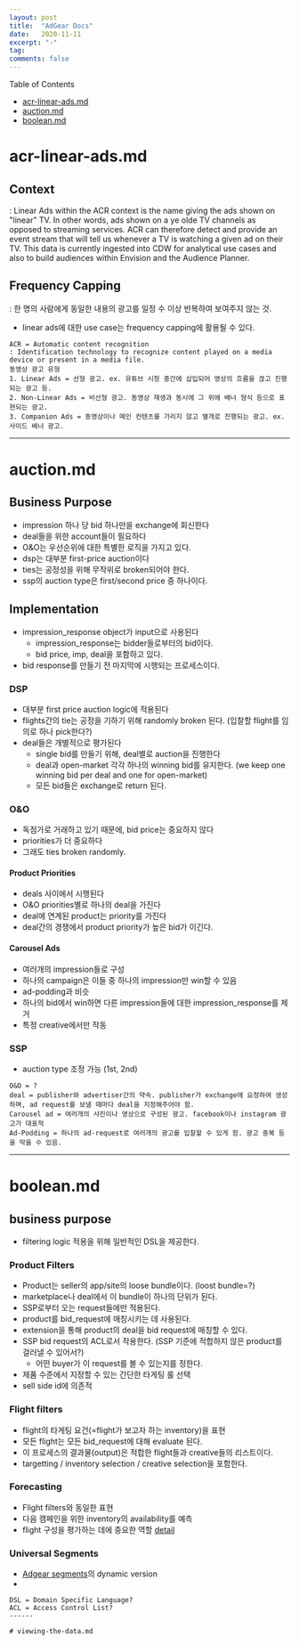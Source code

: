 ```yaml
---
layout: post
title:  "AdGear Docs"
date:   2020-11-11
excerpt: "-"
tag:
comments: false
---
```


<!-- toc:start -->
Table of Contents
* [acr-linear-ads.md](#acr-linear-ads.md)
* [auction.md](#auction.md)
* [boolean.md](#boolean.md)
<!-- toc:end -->

# acr-linear-ads.md <a id="acr-linear-ads.md"></a>

## Context
: Linear Ads within the ACR context is the name giving the ads shown on "linear" TV. In other words, ads shown on a ye olde TV channels as opposed to streaming services.
ACR can therefore detect and provide an event stream that will tell us whenever a TV is watching a given ad on their TV. This data is currently ingested into CDW for analytical use cases and also to build audiences within Envision and the Audience Planner.
## Frequency Capping
: 한 명의 사람에게 동일한 내용의 광고를 일정 수 이상 반복하여 보여주지 않는 것.
+ linear ads에 대한 use case는 frequency capping에 활용될 수 있다.
```
ACR = Automatic content recognition
: Identification technology to recognize content played on a media device or present in a media file.
동영상 광고 유형
1. Linear Ads = 선형 광고. ex. 유튜브 시청 중간에 삽입되어 영상의 흐름을 끊고 진행되는 광고 등.
2. Non-Linear Ads = 비선형 광고. 동영상 재생과 동시에 그 위에 배너 형식 등으로 표현되는 광고.
3. Companion Ads = 동영상이나 메인 컨텐츠를 가리지 않고 별개로 진행되는 광고. ex. 사이드 배너 광고.
```

------

# auction.md <a id="auction.md"></a>

## Business Purpose
+ impression 하나 당 bid 하나만을 exchange에 회신한다
+ deal들을 위한 account들이 필요하다
+ O&O는 우선순위에 대한 특별한 로직을 가지고 있다.
+ dsp는 대부분 first-price auction이다
+ ties는 공정성을 위해 무작위로 broken되어야 한다.
+ ssp의 auction type은 first/second price 중 하나이다.

## Implementation
+ impression_response object가 input으로 사용된다
  - impression_response는 bidder들로부터의 bid이다.
  - bid price, imp, deal을 포함하고 있다.
+ bid response를 만들기 전 마지막에 시행되는 프로세스이다.

### DSP
+ 대부분 first price auction logic에 적용된다
+ flights간의 tie는 공정을 기하기 위해 randomly broken 된다. (입찰할 flight를 임의로 하나 pick한다?)
+ deal들은 개별적으로 평가된다
  - single bid를 만들기 위해, deal별로 auction을 진행한다
  - deal과 open-market 각각 하나의 winning bid를 유지한다. (we keep one winning bid per deal and one for open-market)
  - 모든 bid들은 exchange로 return 된다.

### O&O
+ 독점가로 거래하고 있기 때문에, bid price는 중요하지 않다
+ priorities가 더 중요하다
+ 그래도 ties broken randomly.

#### Product Priorities
+ deals 사이에서 시행된다
+ O&O priorities별로 하나의 deal을 가진다
+ deal에 연계된 product는 priority를 가진다
+ deal간의 경쟁에서 product priority가 높은 bid가 이긴다.

#### Carousel Ads
+ 여러개의 impression들로 구성
+ 하나의 campaign은 이들 중 하나의 impression만 win할 수 있음
+ ad-podding과 비슷
+ 하나의 bid에서 win하면 다른 impression들에 대한 impression_response를 제거
+ 특정 creative에서만 작동

### SSP
+ auction type 조정 가능 (1st, 2nd)

```
O&O = ?
deal = publisher와 advertiser간의 약속. publisher가 exchange에 요청하여 생성하며, ad request를 보낼 때마다 deal을 지정해주어야 함.
Carousel ad = 여러개의 사진이나 영상으로 구성된 광고. facebook이나 instagram 광고가 대표적
Ad-Podding = 하나의 ad-request로 여러개의 광고를 입찰할 수 있게 함. 광고 중복 등을 막을 수 있음.
```

------

# boolean.md <a id="boolean.md"></a>

## business purpose
+ filtering logic 적용을 위해 일반적인 DSL을 제공한다.

### Product Filters
+ Product는 seller의 app/site의 loose bundle이다. (loost bundle=?)
+ marketplace나 deal에서 이 bundle이 하나의 단위가 된다.
+ SSP로부터 오는 request들에만 적용된다.
+ product를 bid_request에 매칭시키는 데 사용된다.
+ extension을 통해 product의 deal을 bid request에 매칭할 수 있다.
+ SSP bid request의 ACL로서 작용한다. (SSP 기준에 적합하지 않은 product를 걸러낼 수 있어서?)
  - 어떤 buyer가 이 request를 볼 수 있는지를 정한다.
+ 제품 수준에서 지정할 수 있는 간단한 타게팅 룰 선택
+ sell side id에 의존적

### Flight filters
+ flight의 타게팅 요건(=flight가 보고자 하는 inventory)을 표현
+ 모든 flight는 모든 bid_request에 대해 evaluate 된다.
+ 이 프로세스의 결과물(output)은 적합한 flight들과 creative들의 리스트이다.
+ targetting / inventory selection / creative selection을 포함한다.

### Forecasting
+ Flight filters와 동일한 표현
+ 다음 캠페인을 위한 inventory의 availability를 예측
+ flight 구성을 평가하는 데에 중요한 역할
[detail](#forecasting.md)

### Universal Segments
+ [Adgear segments](segments.md)의 dynamic version
+ 

```
DSL = Domain Specific Language?
ACL = Access Control List?
------

# viewing-the-data.md

